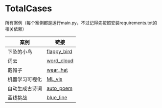 # TotalCases
所有案例（每个案例都是运行main.py，不过记得先按照安装requirements.txt的相关依赖）

|  案例   | 链接  |
|  ----  | ----  |
| 下坠的小鸟  | [flappy_bird](https://github.com/caiyilian/TotalCases/tree/main/flappy_bird) |
| 词云  | [word_cloud](https://github.com/caiyilian/TotalCases/tree/main/word_cloud) |
| 戴帽子  | [wear_hat](https://github.com/caiyilian/TotalCases/tree/main/wear_hat) |
| 机器学习可视化  | [ML_vis](https://github.com/caiyilian/TotalCases/tree/main/ML_vis) |
| 自动生成古诗词  | [auto_poem](https://github.com/caiyilian/TotalCases/tree/main/auto_poem) |
| 蓝线挑战  | [blue_line](https://github.com/caiyilian/TotalCases/tree/main/blue_line) |


